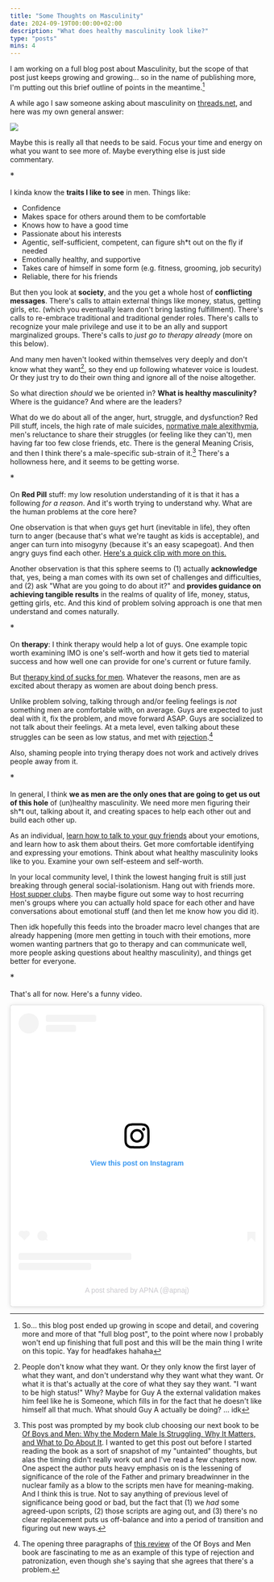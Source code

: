 ```yaml
---
title: "Some Thoughts on Masculinity"
date: 2024-09-19T00:00:00+02:00
description: "What does healthy masculinity look like?"
type: "posts"
mins: 4
---
```


I am working on a full blog post about Masculinity, but the scope of that post just keeps growing and growing… so in the name of publishing more, I'm putting out this brief outline of points in the meantime.[^1]

A while ago I saw someone asking about masculinity on <a target="_blank" href="https://www.threads.net/@billyisyoung/post/C9yA3acO7hl">threads.net</a>, and here was my own general answer:

<img src="https://byoung-blog.s3.us-west-1.amazonaws.com/2024-09-19-masculinity-blog-screenshot.png">

Maybe this is really all that needs to be said. Focus your time and energy on what you want to see more of. Maybe everything else is just side commentary.

<big>*</big>

I kinda know the **traits I like to see** in men. Things like:
* Confidence
* Makes space for others around them to be comfortable
* Knows how to have a good time
* Passionate about his interests
* Agentic, self-sufficient, competent, can figure sh*t out on the fly if needed
* Emotionally healthy, and supportive
* Takes care of himself in some form (e.g. fitness, grooming, job security)
* Reliable, there for his friends

But then you look at **society**, and the you get a whole host of **conflicting messages**. There's calls to attain external things like money, status, getting girls, etc. (which you eventually learn don't bring lasting fulfillment). There's calls to re-embrace traditional and traditional gender roles. There's calls to recognize your male privilege and use it to be an ally and support marginalized groups. There's calls to _just go to therapy already_ (more on this below).

And many men haven't looked within themselves very deeply and don't know what they want[^2], so they end up following whatever voice is loudest. Or they just try to do their own thing and ignore all of the noise altogether.

So what direction _should_ we be oriented in? **What is healthy masculinity?** Where is the guidance? And where are the leaders? 

What do we do about all of the anger, hurt, struggle, and dysfunction? Red Pill stuff, incels, the high rate of male suicides, <a target="_blank" href="https://www.psychologytoday.com/us/blog/the-intersection-of-mental-health-relationships-and-sexuality-in-the-modern-world/202112/why">normative male alexithymia</a>, men's reluctance to share their struggles (or feeling like they can't), men having far too few close friends, etc. There is the general Meaning Crisis, and then I think there's a male-specific sub-strain of it.[^3] There's a hollowness here, and it seems to be getting worse.

<big>*</big>

On **Red Pill** stuff: my low resolution understanding of it is that it has a following _for a reason_. And it's worth trying to understand why. What are the human problems at the core here?

One observation is that when guys get hurt (inevitable in life), they often turn to anger (because that's what we're taught as kids is acceptable), and anger can turn into misogyny (because it's an easy scapegoat). And then angry guys find each other. <a target="_blank" href="https://www.youtube.com/shorts/K3GVi_sIkY0">Here's a quick clip with more on this.</a>

Another observation is that this sphere seems to (1) actually **acknowledge** that, yes, being a man comes with its own set of challenges and difficulties, and (2) ask "What are you going to do about it?" and **provides guidance on achieving tangible results** in the realms of quality of life, money, status, getting girls, etc. And this kind of problem solving approach is one that men understand and comes naturally.

<big>*</big>

On **therapy**: I think therapy would help a lot of guys. One example topic worth examining IMO is one's self-worth and how it gets tied to material success and how well one can provide for one's current or future family.

But <a target="_blank" href="https://www.youtube.com/watch?v=uf8bt6fGQyA">therapy kind of sucks for men</a>. Whatever the reasons, men are as excited about therapy as women are about doing bench press.

Unlike problem solving, talking through and/or feeling feelings is _not_ something men are comfortable with, on average. Guys are expected to just deal with it, fix the problem, and move forward ASAP. Guys are socialized to not talk about their feelings. At a meta level, even talking about these struggles can be seen as low status, and met with <a target="_blank" href="https://www.youtube.com/shorts/cZfeAYf2gjU">rejection</a>.[^4]

Also, shaming people into trying therapy does not work and actively drives people away from it.

<big>*</big>

In general, I think **we as men are the only ones that are going to get us out of this hole** of (un)healthy masculinity. We need more men figuring their sh*t out, talking about it, and creating spaces to help each other out and build each other up.

As an individual, <a target="_blank" href="https://twitter.com/billyisyoung/status/1797498494707737078">learn how to talk to your guy friends</a> about your emotions, and learn how to ask them about theirs. Get more comfortable identifying and expressing your emotions. Think about what healthy masculinity looks like to you. Examine your own self-esteem and self-worth.

In your local community level, I think the lowest hanging fruit is still just breaking through general social-isolationism. Hang out with friends more. <a target="_blank" href="https://twitter.com/nwilliams030/status/1835021785147777273">Host supper clubs</a>. Then maybe figure out some way to host recurring men's groups where you can actually hold space for each other and have conversations about emotional stuff (and then let me know how you did it).

Then idk hopefully this feeds into the broader macro level changes that are already happening (more men getting in touch with their emotions, more women wanting partners that go to therapy and can communicate well, more people asking questions about healthy masculinity), and things get better for everyone.

<big>*</big>

That's all for now. Here's a funny video.

<blockquote class="instagram-media" data-instgrm-permalink="https://www.instagram.com/reel/C-tNXJZsvG7/?utm_source=ig_embed&amp;utm_campaign=loading" data-instgrm-version="14" style=" background:#FFF; border:0; border-radius:3px; box-shadow:0 0 1px 0 rgba(0,0,0,0.5),0 1px 10px 0 rgba(0,0,0,0.15); margin: 1px; max-width:540px; min-width:326px; padding:0; width:99.375%; width:-webkit-calc(100% - 2px); width:calc(100% - 2px);"><div style="padding:16px;"> <a href="https://www.instagram.com/reel/C-tNXJZsvG7/?utm_source=ig_embed&amp;utm_campaign=loading" style=" background:#FFFFFF; line-height:0; padding:0 0; text-align:center; text-decoration:none; width:100%;" target="_blank"> <div style=" display: flex; flex-direction: row; align-items: center;"> <div style="background-color: #F4F4F4; border-radius: 50%; flex-grow: 0; height: 40px; margin-right: 14px; width: 40px;"></div> <div style="display: flex; flex-direction: column; flex-grow: 1; justify-content: center;"> <div style=" background-color: #F4F4F4; border-radius: 4px; flex-grow: 0; height: 14px; margin-bottom: 6px; width: 100px;"></div> <div style=" background-color: #F4F4F4; border-radius: 4px; flex-grow: 0; height: 14px; width: 60px;"></div></div></div><div style="padding: 19% 0;"></div> <div style="display:block; height:50px; margin:0 auto 12px; width:50px;"><svg width="50px" height="50px" viewBox="0 0 60 60" version="1.1" xmlns="https://www.w3.org/2000/svg" xmlns:xlink="https://www.w3.org/1999/xlink"><g stroke="none" stroke-width="1" fill="none" fill-rule="evenodd"><g transform="translate(-511.000000, -20.000000)" fill="#000000"><g><path d="M556.869,30.41 C554.814,30.41 553.148,32.076 553.148,34.131 C553.148,36.186 554.814,37.852 556.869,37.852 C558.924,37.852 560.59,36.186 560.59,34.131 C560.59,32.076 558.924,30.41 556.869,30.41 M541,60.657 C535.114,60.657 530.342,55.887 530.342,50 C530.342,44.114 535.114,39.342 541,39.342 C546.887,39.342 551.658,44.114 551.658,50 C551.658,55.887 546.887,60.657 541,60.657 M541,33.886 C532.1,33.886 524.886,41.1 524.886,50 C524.886,58.899 532.1,66.113 541,66.113 C549.9,66.113 557.115,58.899 557.115,50 C557.115,41.1 549.9,33.886 541,33.886 M565.378,62.101 C565.244,65.022 564.756,66.606 564.346,67.663 C563.803,69.06 563.154,70.057 562.106,71.106 C561.058,72.155 560.06,72.803 558.662,73.347 C557.607,73.757 556.021,74.244 553.102,74.378 C549.944,74.521 548.997,74.552 541,74.552 C533.003,74.552 532.056,74.521 528.898,74.378 C525.979,74.244 524.393,73.757 523.338,73.347 C521.94,72.803 520.942,72.155 519.894,71.106 C518.846,70.057 518.197,69.06 517.654,67.663 C517.244,66.606 516.755,65.022 516.623,62.101 C516.479,58.943 516.448,57.996 516.448,50 C516.448,42.003 516.479,41.056 516.623,37.899 C516.755,34.978 517.244,33.391 517.654,32.338 C518.197,30.938 518.846,29.942 519.894,28.894 C520.942,27.846 521.94,27.196 523.338,26.654 C524.393,26.244 525.979,25.756 528.898,25.623 C532.057,25.479 533.004,25.448 541,25.448 C548.997,25.448 549.943,25.479 553.102,25.623 C556.021,25.756 557.607,26.244 558.662,26.654 C560.06,27.196 561.058,27.846 562.106,28.894 C563.154,29.942 563.803,30.938 564.346,32.338 C564.756,33.391 565.244,34.978 565.378,37.899 C565.522,41.056 565.552,42.003 565.552,50 C565.552,57.996 565.522,58.943 565.378,62.101 M570.82,37.631 C570.674,34.438 570.167,32.258 569.425,30.349 C568.659,28.377 567.633,26.702 565.965,25.035 C564.297,23.368 562.623,22.342 560.652,21.575 C558.743,20.834 556.562,20.326 553.369,20.18 C550.169,20.033 549.148,20 541,20 C532.853,20 531.831,20.033 528.631,20.18 C525.438,20.326 523.257,20.834 521.349,21.575 C519.376,22.342 517.703,23.368 516.035,25.035 C514.368,26.702 513.342,28.377 512.574,30.349 C511.834,32.258 511.326,34.438 511.181,37.631 C511.035,40.831 511,41.851 511,50 C511,58.147 511.035,59.17 511.181,62.369 C511.326,65.562 511.834,67.743 512.574,69.651 C513.342,71.625 514.368,73.296 516.035,74.965 C517.703,76.634 519.376,77.658 521.349,78.425 C523.257,79.167 525.438,79.673 528.631,79.82 C531.831,79.965 532.853,80.001 541,80.001 C549.148,80.001 550.169,79.965 553.369,79.82 C556.562,79.673 558.743,79.167 560.652,78.425 C562.623,77.658 564.297,76.634 565.965,74.965 C567.633,73.296 568.659,71.625 569.425,69.651 C570.167,67.743 570.674,65.562 570.82,62.369 C570.966,59.17 571,58.147 571,50 C571,41.851 570.966,40.831 570.82,37.631"></path></g></g></g></svg></div><div style="padding-top: 8px;"> <div style=" color:#3897f0; font-family:Arial,sans-serif; font-size:14px; font-style:normal; font-weight:550; line-height:18px;">View this post on Instagram</div></div><div style="padding: 12.5% 0;"></div> <div style="display: flex; flex-direction: row; margin-bottom: 14px; align-items: center;"><div> <div style="background-color: #F4F4F4; border-radius: 50%; height: 12.5px; width: 12.5px; transform: translateX(0px) translateY(7px);"></div> <div style="background-color: #F4F4F4; height: 12.5px; transform: rotate(-45deg) translateX(3px) translateY(1px); width: 12.5px; flex-grow: 0; margin-right: 14px; margin-left: 2px;"></div> <div style="background-color: #F4F4F4; border-radius: 50%; height: 12.5px; width: 12.5px; transform: translateX(9px) translateY(-18px);"></div></div><div style="margin-left: 8px;"> <div style=" background-color: #F4F4F4; border-radius: 50%; flex-grow: 0; height: 20px; width: 20px;"></div> <div style=" width: 0; height: 0; border-top: 2px solid transparent; border-left: 6px solid #f4f4f4; border-bottom: 2px solid transparent; transform: translateX(16px) translateY(-4px) rotate(30deg)"></div></div><div style="margin-left: auto;"> <div style=" width: 0px; border-top: 8px solid #F4F4F4; border-right: 8px solid transparent; transform: translateY(16px);"></div> <div style=" background-color: #F4F4F4; flex-grow: 0; height: 12px; width: 16px; transform: translateY(-4px);"></div> <div style=" width: 0; height: 0; border-top: 8px solid #F4F4F4; border-left: 8px solid transparent; transform: translateY(-4px) translateX(8px);"></div></div></div> <div style="display: flex; flex-direction: column; flex-grow: 1; justify-content: center; margin-bottom: 24px;"> <div style=" background-color: #F4F4F4; border-radius: 4px; flex-grow: 0; height: 14px; margin-bottom: 6px; width: 224px;"></div> <div style=" background-color: #F4F4F4; border-radius: 4px; flex-grow: 0; height: 14px; width: 144px;"></div></div></a><p style=" color:#c9c8cd; font-family:Arial,sans-serif; font-size:14px; line-height:17px; margin-bottom:0; margin-top:8px; overflow:hidden; padding:8px 0 7px; text-align:center; text-overflow:ellipsis; white-space:nowrap;"><a href="https://www.instagram.com/reel/C-tNXJZsvG7/?utm_source=ig_embed&amp;utm_campaign=loading" style=" color:#c9c8cd; font-family:Arial,sans-serif; font-size:14px; font-style:normal; font-weight:normal; line-height:17px; text-decoration:none;" target="_blank">A post shared by APNA (@apnaj)</a></p></div></blockquote>
<script async src="//www.instagram.com/embed.js"></script>

[^1]: So… this blog post ended up growing in scope and detail, and covering more and more of that "full blog post", to the point where now I probably won't end up finishing that full post and this will be the main thing I write on this topic. Yay for headfakes hahaha

[^2]: People don't know what they want. Or they only know the first layer of what they want, and don't understand why they want what they want. Or what it is that's actually at the core of what they say they want. "I want to be high status!" Why? Maybe for Guy A the external validation makes him feel like he is Someone, which fills in for the fact that he doesn't like himself all that much. What should Guy A actually be doing? ... idk

[^3]: This post was prompted by my book club choosing our next book to be <a target="_blank" href="https://www.goodreads.com/book/show/60613920-of-boys-and-men">Of Boys and Men: Why the Modern Male Is Struggling, Why It Matters, and What to Do About It</a>. I wanted to get this post out before I started reading the book as a sort of snapshot of my "untainted" thoughts, but alas the timing didn't really work out and I've read a few chapters now. One aspect the author puts heavy emphasis on is the lessening of significance of the role of the Father and primary breadwinner in the nuclear family as a blow to the scripts men have for meaning-making. And I think this is true. Not to say anything of previous level of significance being good or bad, but the fact that (1) we _had_ some agreed-upon scripts, (2) those scripts are aging out, and (3) there's no clear replacement puts us off-balance and into a period of transition and figuring out new ways.

[^4]: The opening three paragraphs of <a target="_blank" href="https://www.goodreads.com/review/show/5946410336">this review</a> of the Of Boys and Men book are fascinating to me as an example of this type of rejection and patronization, even though she's saying that she agrees that there's a problem.
